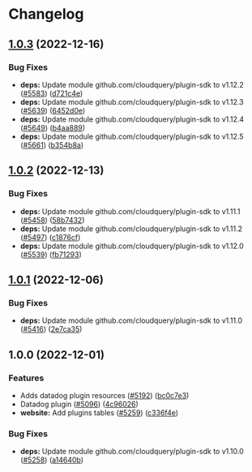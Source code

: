 # Changelog

## [1.0.3](https://github.com/cloudquery/cloudquery/compare/plugins-source-datadog-v1.0.2...plugins-source-datadog-v1.0.3) (2022-12-16)


### Bug Fixes

* **deps:** Update module github.com/cloudquery/plugin-sdk to v1.12.2 ([#5583](https://github.com/cloudquery/cloudquery/issues/5583)) ([d721c4e](https://github.com/cloudquery/cloudquery/commit/d721c4e06b8a97b5373215aca0e4ed64942ac489))
* **deps:** Update module github.com/cloudquery/plugin-sdk to v1.12.3 ([#5639](https://github.com/cloudquery/cloudquery/issues/5639)) ([6452d0e](https://github.com/cloudquery/cloudquery/commit/6452d0ed5a44abad9d7530af6e79cde6504d0c4c))
* **deps:** Update module github.com/cloudquery/plugin-sdk to v1.12.4 ([#5649](https://github.com/cloudquery/cloudquery/issues/5649)) ([b4aa889](https://github.com/cloudquery/cloudquery/commit/b4aa889e396db3b0887d1684e4bc07da6050af43))
* **deps:** Update module github.com/cloudquery/plugin-sdk to v1.12.5 ([#5661](https://github.com/cloudquery/cloudquery/issues/5661)) ([b354b8a](https://github.com/cloudquery/cloudquery/commit/b354b8a3683fa2bc918c1002afac487427d65a5f))

## [1.0.2](https://github.com/cloudquery/cloudquery/compare/plugins-source-datadog-v1.0.1...plugins-source-datadog-v1.0.2) (2022-12-13)


### Bug Fixes

* **deps:** Update module github.com/cloudquery/plugin-sdk to v1.11.1 ([#5458](https://github.com/cloudquery/cloudquery/issues/5458)) ([58b7432](https://github.com/cloudquery/cloudquery/commit/58b74321cd253c9a843c8c103f324abb93952195))
* **deps:** Update module github.com/cloudquery/plugin-sdk to v1.11.2 ([#5497](https://github.com/cloudquery/cloudquery/issues/5497)) ([c1876cf](https://github.com/cloudquery/cloudquery/commit/c1876cf793b43d825a25fb3c9ba4996e4b09964f))
* **deps:** Update module github.com/cloudquery/plugin-sdk to v1.12.0 ([#5539](https://github.com/cloudquery/cloudquery/issues/5539)) ([fb71293](https://github.com/cloudquery/cloudquery/commit/fb71293d5cfe1b2ef32ba83d604ac3c48e662bce))

## [1.0.1](https://github.com/cloudquery/cloudquery/compare/plugins-source-datadog-v1.0.0...plugins-source-datadog-v1.0.1) (2022-12-06)


### Bug Fixes

* **deps:** Update module github.com/cloudquery/plugin-sdk to v1.11.0 ([#5416](https://github.com/cloudquery/cloudquery/issues/5416)) ([2e7ca35](https://github.com/cloudquery/cloudquery/commit/2e7ca35922fdb14fd717f582aaaa9693dae2ef4c))

## 1.0.0 (2022-12-01)


### Features

* Adds datadog plugin resources ([#5192](https://github.com/cloudquery/cloudquery/issues/5192)) ([bc0c7e3](https://github.com/cloudquery/cloudquery/commit/bc0c7e39cb738d0017261b69a4bfe4c03f50cc8a))
* Datadog plugin ([#5096](https://github.com/cloudquery/cloudquery/issues/5096)) ([4c96026](https://github.com/cloudquery/cloudquery/commit/4c9602674a066a1842a99896dae2b7351c102b34))
* **website:** Add plugins tables ([#5259](https://github.com/cloudquery/cloudquery/issues/5259)) ([c336f4e](https://github.com/cloudquery/cloudquery/commit/c336f4e25e192ffdd4c211d4a35b67b71d01d1f8))


### Bug Fixes

* **deps:** Update module github.com/cloudquery/plugin-sdk to v1.10.0 ([#5258](https://github.com/cloudquery/cloudquery/issues/5258)) ([a14640b](https://github.com/cloudquery/cloudquery/commit/a14640bb8d5b7f0cede8112af0c09eca20552c2a))
